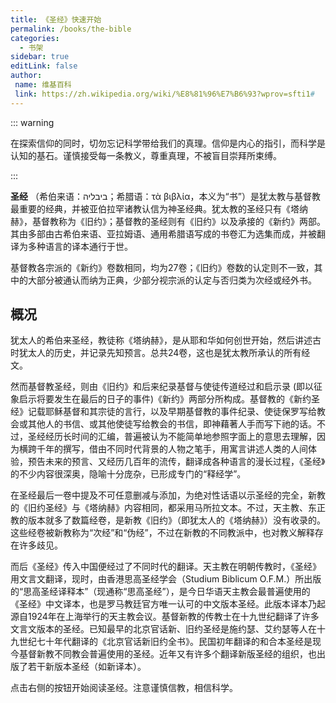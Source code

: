 ```yaml
---
title: 《圣经》快速开始
permalink: /books/the-bible
categories:
  - 书架
sidebar: true
editLink: false
author:
 name: 维基百科
 link: https://zh.wikipedia.org/wiki/%E8%81%96%E7%B6%93?wprov=sfti1#
---
```


::: warning

在探索信仰的同时，切勿忘记科学带给我们的真理。信仰是内心的指引，而科学是认知的基石。谨慎接受每一条教义，尊重真理，不被盲目崇拜所束缚。

:::

**圣经** （希伯来语：ביבליה‎；希腊语：τὰ βιβλία，本义为“书”）是犹太教与基督教最重要的经典，并被亚伯拉罕诸教认信为神圣经典。犹太教的圣经只有《塔纳赫》，基督教称为《旧约》；基督教的圣经则有《旧约》以及承接的《新约》两部。其由多部由古希伯来语、亚拉姆语、通用希腊语写成的书卷汇为选集而成，并被翻译为多种语言的译本通行于世。

基督教各宗派的《新约》卷数相同，均为27卷；《旧约》卷数的认定则不一致，其中的大部分被通认而纳为正典，少部分视宗派的认定与否归类为次经或经外书。

## 概况

犹太人的希伯来圣经，教徒称《塔纳赫》，是从耶和华如何创世开始，然后讲述古时犹太人的历史，并记录先知预言。总共24卷，这也是犹太教所承认的所有经文。

然而基督教圣经，则由《旧约》和后来纪录基督与使徒传道经过和启示录 (即以征象启示将要发生在最后的日子的事件)《新约》两部分所构成。基督教的《新约圣经》记载耶稣基督和其宗徒的言行，以及早期基督教的事件纪录、使徒保罗写给教会或其他人的书信、或其他使徒写给教会的书信，即神藉著人手而写下祂的话。不过，圣经经历长时间的汇编，普遍被认为不能简单地参照字面上的意思去理解，因为横跨千年的撰写，借由不同时代背景的人物之笔手，用寓言讲述人类的人间体验，预告未来的预言、又经历几百年的流传，翻译成各种语言的漫长过程，《圣经》的不少内容很深奥，隐喻十分庞杂，已形成专门的“释经学”。

在圣经最后一卷中提及不可任意删减与添加，为绝对性话语以示圣经的完全，新教的《旧约圣经》与《塔纳赫》内容相同，都采用马所拉文本。不过，天主教、东正教的版本就多了数篇经卷，是新教《旧约》（即犹太人的《塔纳赫》）没有收录的。这些经卷被新教称为“次经”和“伪经”，不过在新教的不同教派中，也对教义解释存在许多歧见。

而后《圣经》传入中国便经过了不同时代的翻译。天主教在明朝传教时，《圣经》用文言文翻译，现时，由香港思高圣经学会（Studium Biblicum O.F.M.）所出版的“思高圣经译释本”（现通称“思高圣经”），是今日华语天主教会最普遍使用的《圣经》中文译本，也是罗马教廷官方唯一认可的中文版本圣经。此版本译本乃起源自1924年在上海举行的天主教会议。基督新教的传教士在十九世纪翻译了许多文言文版本的圣经。已知最早的北京官话新、旧约圣经是施约瑟、艾约瑟等人在十九世纪七十年代翻译的《北京官话新旧约全书》。民国初年翻译的和合本圣经是现今基督新教不同教会普遍使用的圣经。近年又有许多个翻译新版圣经的组织，也出版了若干新版本圣经（如新译本）。

点击右侧的按钮开始阅读圣经。注意谨慎信教，相信科学。


